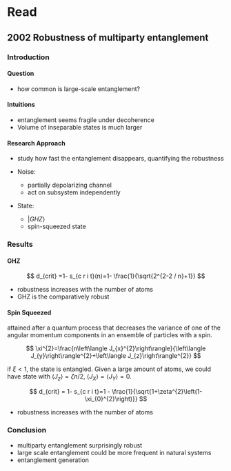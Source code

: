 # Read

## 2002 Robustness of multiparty entanglement

### Introduction

#### Question

- how common is large-scale entanglement?

#### Intuitions

- entanglement seems fragile under decoherence
- Volume of inseparable states is much larger

#### Research Approach

- study how fast the entanglement disappears, quantifying the robustness
- Noise:

  - partially depolarizing channel
  - act on subsystem independently

- State:

  - $|GHZ\rangle$
  - spin-squeezed state

### Results

#### GHZ

$$
d_{crit} =1- s_{c r i t}(n)=1- \frac{1}{\sqrt{2^{2-2 / n}+1}}
$$

- robustness increases with the number of atoms
- GHZ is the comparatively robust

#### Spin Squeezed

attained after a quantum process that decreases the variance of one of the angular momentum components in an ensemble of particles with a spin.

$$
\xi^{2}=\frac{n\left\langle J_{x}^{2}\right\rangle}{\left\langle J_{y}\right\rangle^{2}+\left\langle J_{z}\right\rangle^{2}}
$$

if $\xi<1$, the state is entangled. Given a large amount of atoms, we could have state with $\left\langle J_{z}\right\rangle=\zeta n / 2$, $\langle J_X\rangle = \langle J_Y\rangle = 0$.

$$
d_{crit} = 1- s_{c r i t}=1 - \frac{1}{\sqrt{1+\zeta^{2}\left(1-\xi_{0}^{2}\right)}}
$$

- robustness increases with the number of atoms

### Conclusion

- multiparty entanglement surprisingly robust
- large scale entanglement could be more frequent in natural systems
- entanglement generation
